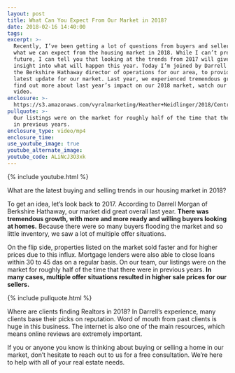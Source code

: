 ```yaml
---
layout: post
title: What Can You Expect From Our Market in 2018?
date: 2018-02-16 14:40:00
tags:
excerpt: >-
  Recently, I’ve been getting a lot of questions from buyers and sellers about
  what we can expect from the housing market in 2018. While I can’t predict the
  future, I can tell you that looking at the trends from 2017 will give us some
  insight into what will happen this year. Today I’m joined by Darrell Morgan,
  the Berkshire Hathaway director of operations for our area, to provide you the
  latest update for our market. Last year, we experienced tremendous growth. To
  find out more about last year’s impact on our 2018 market, watch our latest
  video.
enclosure: >-
  https://s3.amazonaws.com/vyralmarketing/Heather+Neidlinger/2018/Central+Pennsylvania+Real+Estate+Agent-+What+to+Expect+from+Market+2018.mp4
pullquote: >-
  Our listings were on the market for roughly half of the time that there were
  in previous years.
enclosure_type: video/mp4
enclosure_time:
use_youtube_image: true
youtube_alternate_image:
youtube_code: ALiNcJ3O3xk
---
```


{% include youtube.html %}

What are the latest buying and selling trends in our housing market in 2018?

To get an idea, let’s look back to 2017. According to Darrell Morgan of Berkshire Hathaway, our market did great overall last year. **There was tremendous growth, with more and more ready and willing buyers looking at homes.** Because there were so many buyers flooding the market and so little inventory, we saw a lot of multiple offer situations.

On the flip side, properties listed on the market sold faster and for higher prices due to this influx. Mortgage lenders were also able to close loans within 30 to 45 das on a regular basis. On our team, our listings were on the market for roughly half of the time that there were in previous years. **In many cases, multiple offer situations resulted in higher sale prices for our sellers.**

{% include pullquote.html %}

Where are clients finding Realtors in 2018? In Darrell’s experience, many clients base their picks on reputation. Word of mouth from past clients is huge in this business. The internet is also one of the main resources, which means online reviews are extremely important.

If you or anyone you know is thinking about buying or selling a home in our market, don’t hesitate to reach out to us for a free consultation. We’re here to help with all of your real estate needs.